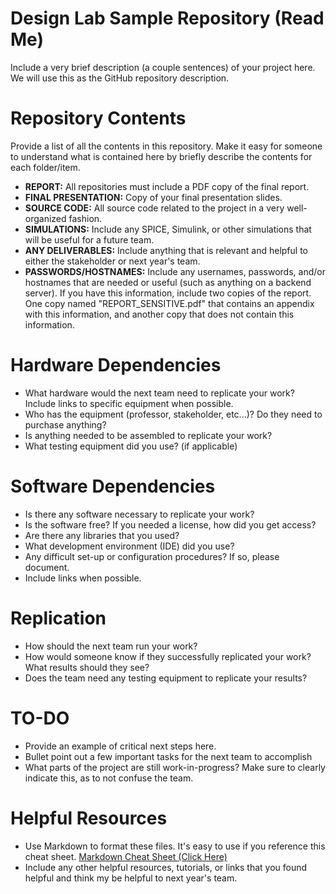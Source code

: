 # Design Lab Sample Repository (Read Me)
Include a very brief description (a couple sentences) of your project here. We will use this as the GitHub repository description.

# Repository Contents
Provide a list of all the contents in this repository.  Make it easy for someone to understand what is contained here by briefly describe the contents for each folder/item.  
- **REPORT:**  All repositories must include a PDF copy of the final report. 
- **FINAL PRESENTATION:**  Copy of your final presentation slides.
- **SOURCE CODE:**  All source code related to the project in a very well-organized fashion. 
- **SIMULATIONS:**  Include any SPICE, Simulink, or other simulations that will be useful for a future team.  
- **ANY DELIVERABLES:** Include anything that is relevant and helpful to either the stakeholder or next year's team.
- **PASSWORDS/HOSTNAMES:** Include any usernames, passwords, and/or hostnames that are needed or useful (such as anything on a backend server). If you have this information, include two copies of the report.  One copy named "REPORT_SENSITIVE.pdf" that contains an appendix with this information, and another copy that does not contain this information. 

# Hardware Dependencies
- What hardware would the next team need to replicate your work? Include links to specific equipment when possible. 
- Who has the equipment (professor, stakeholder, etc...)?  Do they need to purchase anything? 
- Is anything needed to be assembled to replicate your work? 
- What testing equipment did you use? (if applicable)

# Software Dependencies
- Is there any software necessary to replicate your work? 
- Is the software free?  If you needed a license, how did you get access? 
- Are there any libraries that you used?  
- What development environment (IDE) did you use?  
- Any difficult set-up or configuration procedures? If so, please document.  
- Include links when possible.

# Replication 
- How should the next team run your work? 
- How would someone know if they successfully replicated your work?  What results should they see? 
- Does the team need any testing equipment to replicate your results?

# TO-DO
- Provide an example of critical next steps here.
- Bullet point out a few important tasks for the next team to accomplish
- What parts of the project are still work-in-progress? Make sure to clearly indicate this, as to not confuse the team.

# Helpful Resources
- Use Markdown to format these files.  It's easy to use if you reference this cheat sheet.  [Markdown Cheat Sheet (Click Here)](https://guides.github.com/pdfs/markdown-cheatsheet-online.pdf)
- Include any other helpful resources, tutorials, or links that you found helpful and think my be helpful to next year's team. 
